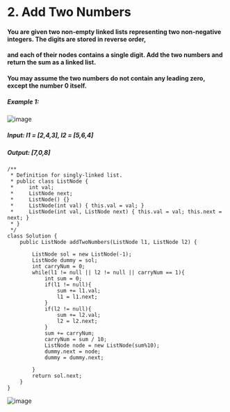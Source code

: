 # 2. Add Two Numbers

#### You are given two non-empty linked lists representing two non-negative integers. The digits are stored in reverse order,
#### and each of their nodes contains a single digit. Add the two numbers and return the sum as a linked list.

#### You may assume the two numbers do not contain any leading zero, except the number 0 itself.

##### Example 1:
![image](https://user-images.githubusercontent.com/97871497/200995433-21f37fbd-2306-4db6-8352-6baac7fd10a3.png)
##### Input: l1 = [2,4,3], l2 = [5,6,4]
##### Output: [7,0,8]

```
/**
 * Definition for singly-linked list.
 * public class ListNode {
 *     int val;
 *     ListNode next;
 *     ListNode() {}
 *     ListNode(int val) { this.val = val; }
 *     ListNode(int val, ListNode next) { this.val = val; this.next = next; }
 * }
 */
class Solution {
    public ListNode addTwoNumbers(ListNode l1, ListNode l2) {
        
        ListNode sol = new ListNode(-1);
        ListNode dummy = sol;
        int carryNum = 0;
        while(l1 != null || l2 != null || carryNum == 1){
            int sum = 0;
            if(l1 != null){
                sum += l1.val;
                l1 = l1.next;
            }
            if(l2 != null){
                sum += l2.val;
                l2 = l2.next;
            }
            sum += carryNum;
            carryNum = sum / 10;
            ListNode node = new ListNode(sum%10);
            dummy.next = node;
            dummy = dummy.next;
            
        }
        return sol.next;
    }
}
```
![image](https://user-images.githubusercontent.com/97871497/200995568-1d3ae550-a664-4919-9680-be9bdc3bbd2c.png)
